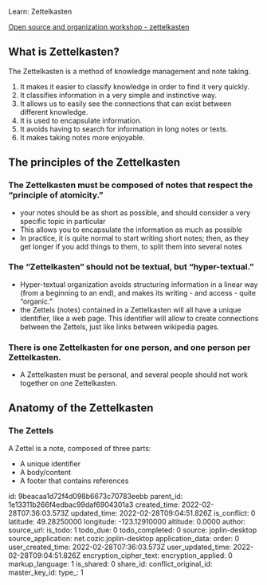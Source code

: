 Learn: Zettelkasten

[Open source and organization workshop - zettelkasten](https://klemet.github.io/Workshop-Organization-EN/07-zettelkasten.html)

## What is Zettelkasten?
The Zettelkasten is a method of knowledge management and note taking. 
1. It makes it easier to classify knowledge in order to find it very quickly.
2. It classifies information in a very simple and instinctive way.
3. It allows us to easily see the connections that can exist between different knowledge.
4. It is used to encapsulate information.
5. It avoids having to search for information in long notes or texts.
6. It makes taking notes more enjoyable.

## The principles of the Zettelkasten
### The Zettelkasten must be composed of notes that respect the “principle of atomicity.”
- your notes should be as short as possible, and should consider a very specific topic in particular
- This allows you to encapsulate the information as much as possible
- In practice, it is quite normal to start writing short notes; then, as they get longer if you add things to them, to split them into several notes

### The “Zettelkasten” should not be textual, but “hyper-textual.”
- Hyper-textual organization avoids structuring information in a linear way (from a beginning to an end), and makes its writing - and access - quite “organic.”
- the Zettels (notes) contained in a Zettelkasten will all have a unique identifier, like a web page. This identifier will allow to create connections between the Zettels, just like links between wikipedia pages.

### There is one Zettelkasten for one person, and one person per Zettelkasten.
- A Zettelkasten must be personal, and several people should not work together on one Zettelkasten. 

## Anatomy of the Zettelkasten
### The Zettels
A Zettel is a note, composed of three parts:
- A unique identifier
- A body/content
- A footer that contains references

id: 9beacaa1d72f4d098b6673c70783eebb
parent_id: 1e13311b266f4edbac99daf6904301a3
created_time: 2022-02-28T07:36:03.573Z
updated_time: 2022-02-28T09:04:51.826Z
is_conflict: 0
latitude: 49.28250000
longitude: -123.12910000
altitude: 0.0000
author: 
source_url: 
is_todo: 1
todo_due: 0
todo_completed: 0
source: joplin-desktop
source_application: net.cozic.joplin-desktop
application_data: 
order: 0
user_created_time: 2022-02-28T07:36:03.573Z
user_updated_time: 2022-02-28T09:04:51.826Z
encryption_cipher_text: 
encryption_applied: 0
markup_language: 1
is_shared: 0
share_id: 
conflict_original_id: 
master_key_id: 
type_: 1